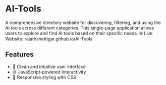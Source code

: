 # AI-Tools
A comprehensive directory website for discovering, filtering, and using the AI tools across different categories. This single-page application allows users to explore and find AI tools based on their specific needs.
🌐 Live Website: rajathshettigar.github.io/AI-Tools


## Features

- 📄 Clean and intuitive user interface
- ⚙️ JavaScript-powered interactivity
- 🎨 Responsive styling with CSS
